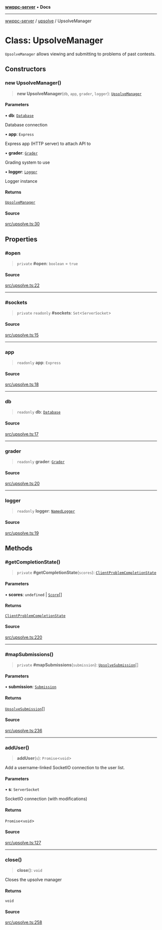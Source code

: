 [**wwppc-server**](../../README.md) • **Docs**

***

[wwppc-server](../../modules.md) / [upsolve](../README.md) / UpsolveManager

# Class: UpsolveManager

`UpsolveManager` allows viewing and submitting to problems of past contests.

## Constructors

### new UpsolveManager()

> **new UpsolveManager**(`db`, `app`, `grader`, `logger`): [`UpsolveManager`](UpsolveManager.md)

#### Parameters

• **db**: [`Database`](../../database/classes/Database.md)

Database connection

• **app**: `Express`

Express app (HTTP server) to attach API to

• **grader**: [`Grader`](../../grader/classes/Grader.md)

Grading system to use

• **logger**: [`Logger`](../../log/interfaces/Logger.md)

Logger instance

#### Returns

[`UpsolveManager`](UpsolveManager.md)

#### Source

[src/upsolve.ts:30](https://github.com/WWPPC/WWPPC-server/blob/7d555ed708ef67895244cc584473d7c0aa4c1395/src/upsolve.ts#L30)

## Properties

### #open

> `private` **#open**: `boolean` = `true`

#### Source

[src/upsolve.ts:22](https://github.com/WWPPC/WWPPC-server/blob/7d555ed708ef67895244cc584473d7c0aa4c1395/src/upsolve.ts#L22)

***

### #sockets

> `private` `readonly` **#sockets**: `Set`\<`ServerSocket`\>

#### Source

[src/upsolve.ts:15](https://github.com/WWPPC/WWPPC-server/blob/7d555ed708ef67895244cc584473d7c0aa4c1395/src/upsolve.ts#L15)

***

### app

> `readonly` **app**: `Express`

#### Source

[src/upsolve.ts:18](https://github.com/WWPPC/WWPPC-server/blob/7d555ed708ef67895244cc584473d7c0aa4c1395/src/upsolve.ts#L18)

***

### db

> `readonly` **db**: [`Database`](../../database/classes/Database.md)

#### Source

[src/upsolve.ts:17](https://github.com/WWPPC/WWPPC-server/blob/7d555ed708ef67895244cc584473d7c0aa4c1395/src/upsolve.ts#L17)

***

### grader

> `readonly` **grader**: [`Grader`](../../grader/classes/Grader.md)

#### Source

[src/upsolve.ts:20](https://github.com/WWPPC/WWPPC-server/blob/7d555ed708ef67895244cc584473d7c0aa4c1395/src/upsolve.ts#L20)

***

### logger

> `readonly` **logger**: [`NamedLogger`](../../log/classes/NamedLogger.md)

#### Source

[src/upsolve.ts:19](https://github.com/WWPPC/WWPPC-server/blob/7d555ed708ef67895244cc584473d7c0aa4c1395/src/upsolve.ts#L19)

## Methods

### #getCompletionState()

> `private` **#getCompletionState**(`scores`): [`ClientProblemCompletionState`](../../contest/enumerations/ClientProblemCompletionState.md)

#### Parameters

• **scores**: `undefined` \| [`Score`](../../database/interfaces/Score.md)[]

#### Returns

[`ClientProblemCompletionState`](../../contest/enumerations/ClientProblemCompletionState.md)

#### Source

[src/upsolve.ts:220](https://github.com/WWPPC/WWPPC-server/blob/7d555ed708ef67895244cc584473d7c0aa4c1395/src/upsolve.ts#L220)

***

### #mapSubmissions()

> `private` **#mapSubmissions**(`submission`): [`UpsolveSubmission`](../interfaces/UpsolveSubmission.md)[]

#### Parameters

• **submission**: [`Submission`](../../database/interfaces/Submission.md)

#### Returns

[`UpsolveSubmission`](../interfaces/UpsolveSubmission.md)[]

#### Source

[src/upsolve.ts:236](https://github.com/WWPPC/WWPPC-server/blob/7d555ed708ef67895244cc584473d7c0aa4c1395/src/upsolve.ts#L236)

***

### addUser()

> **addUser**(`s`): `Promise`\<`void`\>

Add a username-linked SocketIO connection to the user list.

#### Parameters

• **s**: `ServerSocket`

SocketIO connection (with modifications)

#### Returns

`Promise`\<`void`\>

#### Source

[src/upsolve.ts:127](https://github.com/WWPPC/WWPPC-server/blob/7d555ed708ef67895244cc584473d7c0aa4c1395/src/upsolve.ts#L127)

***

### close()

> **close**(): `void`

Closes the upsolve manager

#### Returns

`void`

#### Source

[src/upsolve.ts:258](https://github.com/WWPPC/WWPPC-server/blob/7d555ed708ef67895244cc584473d7c0aa4c1395/src/upsolve.ts#L258)
